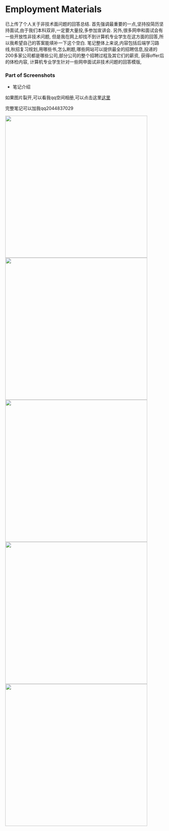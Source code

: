 # Employment Materials
 已上传了个人关于非技术面问题的回答总结.
 首先强调最重要的一点,坚持投简历坚持面试,由于我们本科双非,一定要大量投,多参加宣讲会.
另外,很多网申和面试会有一些开放性非技术问题, 但是我在网上却找不到计算机专业学生在这方面的回答,所以我希望自己的答案能填补一下这个空白.
笔记整体上来说,内容包括后端学习路线,秋招复习规划,用哪些书,怎么刷题,哪些网站可以提供最全的招聘信息,投递的200多家公司都是哪些公司,部分公司的整个招聘过程及其它们的薪资, 获得offer后的体检内容, 计算机专业学生针对一些网申面试非技术问题的回答模版,


### Part of Screenshots

* 笔记介绍

如果图片裂开,可以看我qq空间相册,可以点击这里[这里](https://user.qzone.qq.com/2044837029/infocenter?_t_=0.8033851116161785)

完整笔记可以加我qq2044837029

<div>    
<img src="http://m.qpic.cn/psc?/V522xjmI0d2HM13WIssd38Rhkq27pqTm/45NBuzDIW489QBoVep5mcUi*Urme0CXqyUv5mOWhCqlc9w76YKJimzA7D3Hq9Apz4GsfJxYHQm*KDrcpyjTwhEgwIpIndevLBIe8wL4e64A!/b&bo=YAOxAwAAAAADJ9M!&rf=viewer_4" width="450" height="450" />
</div>  

<div>    
<img src="http://m.qpic.cn/psc?/V522xjmI0d2HM13WIssd38Rhkq27pqTm/45NBuzDIW489QBoVep5mcevRq1MTVbCGwGj.d1jUXiDt045g4KS99E6hjxJHZN65qTQFMsqCC91R1MVzceGHJGUq6bj9XGGUeXlxtDircbI!/b&bo=6gNKAwAAAAADN7I!&rf=viewer_4" width="450" height="450" />
</div>  

<div>    
<img src="http://m.qpic.cn/psc?/V522xjmI0d2HM13WIssd38Rhkq27pqTm/45NBuzDIW489QBoVep5mcevRq1MTVbCGwGj.d1jUXiBIS9DXY*OzTQ1jIlOkUlUa4neQRtsDnpGkQGoMu3Po1kd2o1bKsMpArw3g6KZ9mok!/b&bo=1wUgAwAAAAADJ*M!&rf=viewer_4" width="450" height="450" />
</div> 

<div>    
<img src="http://m.qpic.cn/psc?/V522xjmI0d2HM13WIssd38Rhkq27pqTm/ruAMsa53pVQWN7FLK88i5tuX44MHRcxvuYQx2d7mJFXP0gwP6rC40lhJM2bDQP0XLxc049*ZIXkWVw.eTpTGGxxswEzq7wJVuZX92Usr*Ws!/b&bo=EwOCAgAAAAADB7I!&rf=viewer_4" width="450" height="450" />
</div> 

<div>    
<img src="http://m.qpic.cn/psc?/V522xjmI0d2HM13WIssd38Rhkq27pqTm/45NBuzDIW489QBoVep5mcTwI6EoEdGe9BoEVwUA4TSHUovhcqJnn2rVETYi.dx7ot5pK2EN5HEC7cFae7FWP2xmwhTlyPN0ve1Xb6q1rIIU!/b&bo=vQOqAgAAAAADNwQ!&rf=viewer_4" width="450" height="450" />
</div> 






